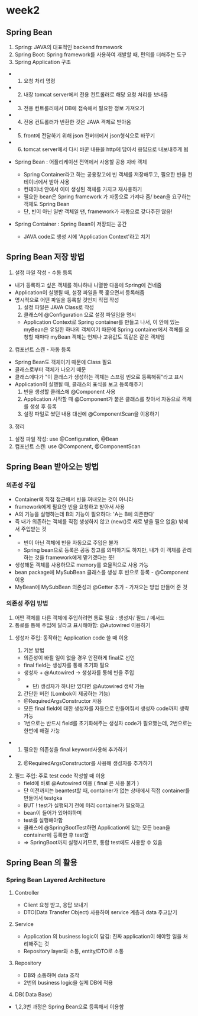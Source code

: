 # week2

## Spring Bean
1) Spring: JAVA의 대표적인 backend framework
2) Spring Boot: Spring framework를 사용하여 개발할 때, 편의를 더해주는 도구
3) Spring Application 구조
- 1. 요청 처리 명령
- 2. 내장 tomcat server에서 전용 컨트롤러로 해당 요청 처리를 보내줌
- 3. 전용 컨트롤러에서 DB에 접속해서 필요한 정보 가져오기
- 4. 전용 컨트롤러가 반환한 것은 JAVA 객체로 받아옴
- 5. front에 전달하기 위해 json 컨버터에서 json형식으로 바꾸기
- 6. tomcat server에서 다시 바꾼 내용을 http에 담아서 응답으로 내보내주게 됨

* Spring Bean
  : 어플리케이션 전역에서 사용할 공용 자바 객체
  - Spring Container라고 하는 공용창고에 빈 객체를 저장해두고, 필요한 빈을 컨테이너에서 받아 사용
  - 컨테이너 안에서 이미 생성된 객체를 가지고 재사용하기
  - 필요한 bean은 Spring framework 가 자동으로 가져다 줌/ bean을 요구하는 객체도 Spring Bean
  - 단, 빈이 아닌 일반 객체일 땐, framework가 자동으로 갖다주진 않음!

* Spring Container
  : Spring Bean이 저장되는 공간
  - JAVA code로 생성 시에 'Application Context'라고 치기

## Spring Bean 저장 방법
1. 설정 파일 작성 - 수동 등록
- 내가 등록하고 싶은 객체를 하나하나 나열한 다음에 Spring에 건네줌
- Application이 실행될 때, 설정 파일을 쭉 훑으면서 등록해줌
- 명시적으로 어떤 파일을 등록할 것인지 직접 작성
    1) 설정 파일은 JAVA Class로 작성
    2) 클래스에 @Configuration 으로 설정 파일임을 명시
    * Application Context로 Spring container를 만들고 나서, 이 안에 있는 myBean은 유일한 하나의 객체이기 때문에
      Spring container에서 객체를 요청할 때마다 myBean 객체는 언제나 고유값도 똑같은 같은 객체임

2. 컴포넌트 스캔 - 자동 등록
- Spring Bean도 객체이기 때문에 Class 필요
- 클래스로부터 객체가 나오기 때문
- 클래스에다가 "이 클래스가 생성하는 객체는 스프링 빈으로 등록해줘"라고 표시
- Application이 실행될 때, 클래스의 표식을 보고 등록해주기
    1) 빈을 생성할 클래스에 @Component 사용
    2) Application 시작할 때 @Component가 붙은 클래스를 찾아서 자동으로 객체를 생성 후 등록
    3) 설정 파일로 썼던 내용 대신에 @ComponentScan을 이용하기

3. 정리
1) 설정 파일 작성: use @Configuration, @Bean
2) 컴포넌트 스캔: use @Component, @ComponentScan

## Spring Bean 받아오는 방법

### 의존성 주입
- Container에 직접 접근해서 빈을 꺼내오는 것이 아니라
- framework에게 필요한 빈을 요청하고 받아서 사용
- A의 기능을 실행하는데 B의 기능이 필요하다: 'A는 B에 의존한다'
- 즉 내가 의존하는 객체를 직접 생성하지 않고 (new()로 새로 받을 필요 없음) 밖에서 주입받는 것
- * 빈이 아닌 객체에 빈을 자동으로 주입은 불가
  - Spring bean으로 등록은 공동 창고를 의미하기도 하지만, 내가 이 객체를 관리하는 것을 framework에게 맡기겠다는 뜻!
- 생성해둔 객체를 사용하므로 memory를 효율적으로 사용 가능
- bean package에 MySubBean 클래스를 생성 후 빈으로 등록 - @Component이용
- MyBean에 MySubBean 의존성과 @Getter 추가 - 가져오는 방법 만들어 준 것

### 의존성 주입 방법
1. 어떤 객체를 다른 객체에 주입하려면 통로 필요 : 생성자/ 필드 / 메서드
2. 통로를 통해 주입해 달라고 표시해야함: @Autowired 이용하기
   
1) 생성자 주입: 동작하는 Application code 쓸 때 이용
   1. 기본 방법
   - 의존성이 바뀔 일이 없을 경우 안전하게 final로 선언
   - final field는 생성자를 통해 초기화 필요
   - 생성자 + @Autowired -> 생성자를 통해 빈을 주입
   - - 단) 생성자가 하나만 있다면 @Autowired 생략 가능

   2. 간단한 버전 (Lombok이 제공하는 기능)
   - @RequiredArgsConstructor 사용
   - 모든 final field에 대한 생성자를 자동으로 만들어줘서 생성자 code까지 생략 가능
   - 1번으로는 반드시 field를 초기화해주는 생성자 code가 필요했는데, 2번으로는 한번에 해결 가능

  * 1. 필요한 의존성을 final keyword사용해 추가하기
  * 2. @RequiredArgsConstructor를 사용해 생성자를 추가하기

2) 필드 주입: 주로 test code 작성할 때 이용
   - field에 바로 @Autowired 이용 ( final 은 사용 불가 ) 
   - 단 이전까지는 beantest할 때, container가 없는 상태에서 직접 container를 만들어서 testgka
   - BUT ! test가 실행되기 전에 미리 container가 필요하고 
   - bean이 들어가 있어야하며
   - test를 실행해야함
   - 클래스에 @SpringBootTest하면 Application에 있는 모든 bean을 container에 등록한 후 test함
   - => SpringBoot까지 실행시키므로, 통합 test에도 사용할 수 있음

## Spring Bean 의 활용
### Spring Bean Layered Architecture

1. Controller
   - Client 요청 받고, 응답 보내기
   - DTO(Data Transfer Object) 사용하여 service 계층과 data 주고받기

2. Service
    - Application 의 business logic이 담김: 진짜 application이 해야할 일을 처리해주는 것
    - Repository layer와 소통, entity/DTO로 소통

3. Repository
   - DB와 소통하며 data 조작
   - 2번의 business logic을 실제 DB에 적용

4. DB( Data Base)

* 1,2,3번 과정은 Spring Bean으로 등록해서 이용함
